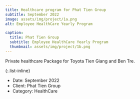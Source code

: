 ```yaml
---
title: Healthcare program for Phat Tien Group
subtitle: September 2022 
image: assets/img/project/1a.png
alt: Employee HealthCare Yearly Program

caption:
  title: Phat Tien Group
  subtitle: Employee HealthCare Yearly Program
  thumbnail: assets/img/project/1b.png
---
```


Private healthcare Package for Toyota Tien Giang and Ben Tre.

{:.list-inline}

- Date: September 2022
- Client: Phat Tien Group
- Category: HealthCare

